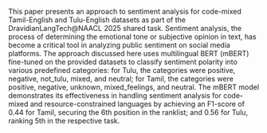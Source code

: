 This paper presents an approach to sentiment analysis for code-mixed Tamil-English and Tulu-English datasets as part of the DravidianLangTech@NAACL 2025 shared task. Sentiment analysis, the process of determining the emotional tone or subjective opinion in text, has become a critical tool in analyzing public sentiment on social media platforms. The approach discussed here uses multilingual BERT (mBERT) fine-tuned on the provided datasets to classify sentiment polarity into various predefined categories: for Tulu, the categories were positive, negative, not\_tulu, mixed, and neutral; for Tamil, the categories were positive, negative, unknown, mixed\_feelings, and neutral. The mBERT model demonstrates its effectiveness in handling sentiment analysis for code-mixed and resource-constrained languages by achieving an F1-score of 0.44 for Tamil, securing the 6th position in the ranklist; and 0.56 for Tulu, ranking 5th in the respective task. 
